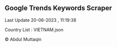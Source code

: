 

## Google Trends Keywords Scraper 
 
Last Update 20-06-2023 , 11:19:38

Country List :
VIETNAM.json



© Abdul Muttaqin 

